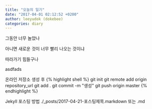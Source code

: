 ```yaml
---
title: "오늘의 일기"
date: "2017-04-01 02:12:52 +0200"
author: leeyudok (dokebee)
categories: diary
---
```


그동안 너무 놀았나

아니면 새로운 것이 너무 빨리 나오는 것이냐

따라가기 힘들구나

asdfads


온라인 저장소 생성 후 
{% highlight shell %}
git init
git remote add origin repository_url
git add .
git commit -m "생성"
git push origin master
{% endhighlight %}

Jekyll 포스팅 방법
./_posts/2017-04-21-포스팅제목.markdown 또는 .md
